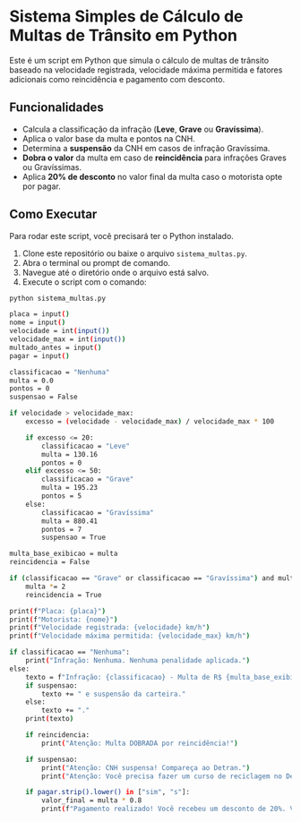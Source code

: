 # Sistema Simples de Cálculo de Multas de Trânsito em Python

Este é um script em Python que simula o cálculo de multas de trânsito baseado na velocidade registrada, velocidade máxima permitida e fatores adicionais como reincidência e pagamento com desconto.

## Funcionalidades

* Calcula a classificação da infração (**Leve**, **Grave** ou **Gravíssima**).
* Aplica o valor base da multa e pontos na CNH.
* Determina a **suspensão** da CNH em casos de infração Gravíssima.
* **Dobra o valor** da multa em caso de **reincidência** para infrações Graves ou Gravíssimas.
* Aplica **20% de desconto** no valor final da multa caso o motorista opte por pagar.

## Como Executar

Para rodar este script, você precisará ter o Python instalado.

1.  Clone este repositório ou baixe o arquivo `sistema_multas.py`.
2.  Abra o terminal ou prompt de comando.
3.  Navegue até o diretório onde o arquivo está salvo.
4.  Execute o script com o comando:

```bash
python sistema_multas.py

placa = input()
nome = input()
velocidade = int(input())
velocidade_max = int(input())
multado_antes = input()
pagar = input()

classificacao = "Nenhuma"
multa = 0.0
pontos = 0
suspensao = False

if velocidade > velocidade_max:
    excesso = (velocidade - velocidade_max) / velocidade_max * 100

    if excesso <= 20:
        classificacao = "Leve"
        multa = 130.16
        pontos = 0
    elif excesso <= 50:
        classificacao = "Grave"
        multa = 195.23
        pontos = 5
    else:
        classificacao = "Gravíssima"
        multa = 880.41
        pontos = 7
        suspensao = True

multa_base_exibicao = multa
reincidencia = False

if (classificacao == "Grave" or classificacao == "Gravíssima") and multado_antes.strip().lower() in ["sim", "s"]:
    multa *= 2 
    reincidencia = True

print(f"Placa: {placa}")
print(f"Motorista: {nome}")
print(f"Velocidade registrada: {velocidade} km/h")
print(f"Velocidade máxima permitida: {velocidade_max} km/h")

if classificacao == "Nenhuma":
    print("Infração: Nenhuma. Nenhuma penalidade aplicada.")
else:
    texto = f"Infração: {classificacao} - Multa de R$ {multa_base_exibicao:.2f}, {pontos} pontos na CNH"
    if suspensao:
        texto += " e suspensão da carteira."
    else:
        texto += "."
    print(texto)

    if reincidencia:
        print("Atenção: Multa DOBRADA por reincidência!")

    if suspensao:
        print("Atenção: CNH suspensa! Compareça ao Detran.")
        print("Atenção: Você precisa fazer um curso de reciclagem no Detran.")

    if pagar.strip().lower() in ["sim", "s"]:
        valor_final = multa * 0.8
        print(f"Pagamento realizado! Você recebeu um desconto de 20%. Valor final: R$ {valor_final:.2f}")
